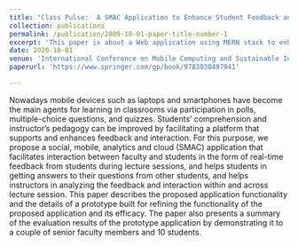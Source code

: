 ```yaml
---
title: "Class Pulse:  A SMAC Application to Enhance Student Feedback and Interaction"
collection: publications
permalink: /publication/2009-10-01-paper-title-number-1
excerpt: 'This paper is about a Web application using MERN stack to enhance classroom interaction via real-time feedback and queries'
date: 2020-10-01
venue: 'International Conference on Mobile Computing and Sustainable Informatics (ICMCSI)'
paperurl: 'https://www.springer.com/gp/book/9783030497941'

---
```


Nowadays mobile devices such as laptops and smartphones have become the main agents for learning in classrooms via participation in polls, multiple-choice questions, and quizzes. Students’ comprehension and instructor’s pedagogy can be improved by facilitating a platform that supports and enhances feedback and interaction. For this purpose, we propose a social, mobile, analytics and cloud (SMAC) application that facilitates interaction between faculty and students in the form of real-time feedback from students during lecture sessions, and helps students in getting answers to their questions from other students, and helps instructors in analyzing the feedback and interaction within and across lecture session. This paper describes the proposed application functionality and the details of a prototype built for refining the functionality of the proposed application and its efficacy. The paper also presents a summary of the evaluation results of the prototype application by demonstrating it to a couple of senior faculty members and 10 students.
